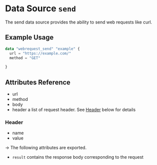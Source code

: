 # Data Source `send`

The send data source provides the ability to send web requests like curl.

## Example Usage

```terraform
data "webrequest_send" "example" {
  url = "https://example.com/"
  method = "GET"
  
}
```
## Attributes Reference

* url
* method
* body
* header a list of request header. See [Header](#Header) below for details

### Header

* name
* value

-> The following attributes are exported.

- `result` contains the response body corresponding to the request
